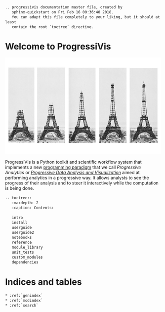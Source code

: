 ```{eval-rst}
.. progressivis documentation master file, created by
   sphinx-quickstart on Fri Feb 16 00:36:48 2018.
   You can adapt this file completely to your liking, but it should at least
   contain the root `toctree` directive.
```

# Welcome to ProgressiVis

![Image of the progressive construction of the Eiffel Tower](images/construction_tour_eiffel.jpg "Progressive construction of the Eiffel Tower")

ProgressiVis is a Python toolkit and scientific workflow system that
implements a new [programming
paradigm](https://en.wikipedia.org/wiki/Programming_paradigm) that we
call *Progressive Analytics* or [*Progressive Data Analysis and
Visualization*](https://www.aviz.fr/Progressive/PDABook) aimed at
performing analytics in a progressive way.  It allows analysts to see
the progress of their analysis and to steer it interactively while the
computation is being done.



```{eval-rst}
.. toctree::
   :maxdepth: 2
   :caption: Contents:

   intro
   install
   userguide
   userguide2
   notebooks
   reference
   module_library
   unit_tests
   custom_modules
   dependencies
```

# Indices and tables


```{eval-rst}
* :ref:`genindex`
* :ref:`modindex`
* :ref:`search`
```

